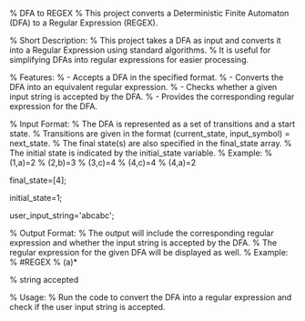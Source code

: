 % DFA to REGEX
% This project converts a Deterministic Finite Automaton (DFA) to a Regular Expression (REGEX).

% Short Description:
% This project takes a DFA as input and converts it into a Regular Expression using standard algorithms. 
% It is useful for simplifying DFAs into regular expressions for easier processing.

% Features:
% - Accepts a DFA in the specified format.
% - Converts the DFA into an equivalent regular expression.
% - Checks whether a given input string is accepted by the DFA.
% - Provides the corresponding regular expression for the DFA.

% Input Format:
% The DFA is represented as a set of transitions and a start state.
% Transitions are given in the format (current_state, input_symbol) = next_state.
% The final state(s) are also specified in the final_state array.
% The initial state is indicated by the initial_state variable.
% Example:
% (1,a)=2
% (2,b)=3
% (3,c)=4
% (4,c)=4
% (4,a)=2

final_state=[4];

initial_state=1;

user_input_string='abcabc';

% Output Format:
% The output will include the corresponding regular expression and whether the input string is accepted by the DFA.
% The regular expression for the given DFA will be displayed as well.
% Example:
% #REGEX
% (a)*

% string accepted

% Usage:
% Run the code to convert the DFA into a regular expression and check if the user input string is accepted.
